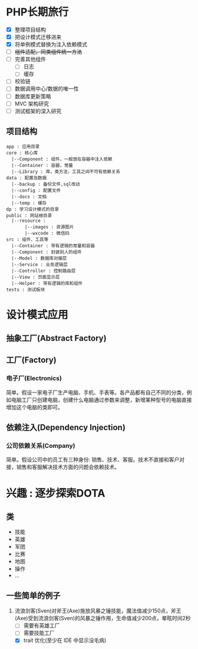 # PHP长期旅行

- [x] 整理项目结构
- [x] 把设计模式迁移进来
- [x] 将单例模式替换为注入依赖模式
- [ ] ~~组件适配，同类组件统一方法~~
- [ ] 完善其他组件
    - [ ] 日志
    - [ ] 缓存
- [ ] 校验链
- [ ] 数据调用中心/数据的唯一性
- [ ] 数据库更新策略
- [ ] MVC 架构研究
- [ ] 测试框架的深入研究

## 项目结构
```
app : 应用目录
core : 核心库
  |--Component : 组件，一般放在容器中注入依赖
  |--Container : 容器，常量
  |--Library : 库，类方法，工具之间不可有依赖关系
data : 配置及数据
  |--backup : 备份文件,sql改动
  |--config : 配置文件
  |--docs : 文档
  |--temp : 缓存
dp : 学习设计模式的目录
public : 网站根目录
  |--resource : 
       |--images : 资源图片
       |--wxcode : 微信码
src : 组件、工具等
  |--Container : 带有逻辑的常量和容器
  |--Component : 封装别人的组件
  |--Model : 数据库对接层
  |--Service : 业务逻辑层
  |--Controller : 控制路由层
  |--View : 页面显示层
  |--Helper : 带有逻辑的库和组件
tests : 测试板块
```

# 设计模式应用

## 抽象工厂(Abstract Factory)

## 工厂(Factory)

### 电子厂(Electronics)

简单。假设一家电子厂生产电脑、手机、手表等。各产品都有自己不同的分类，例如电脑工厂只创建电脑，创建什么电脑通过参数来调整，新增某种型号的电脑直接增加这个电脑的类即可。

## 依赖注入(Dependency Injection)

### 公司依赖关系(Company)

简单。假设公司中的员工有三种身份: 销售、技术、客服。技术不直接和客户对接，销售和客服解决技术方面的问题会依赖技术。

# 兴趣 : 逐步探索DOTA

## 类

- 技能
- 英雄
- 军团
- 比赛
- 地图
- 操作
- ...

## 一些简单的例子

1. 流浪剑客(Sven)对斧王(Axe)施放风暴之锤技能，魔法值减少150点，斧王(Axe)受到流浪剑客(Sven)的风暴之锤作用，生命值减少200点，晕眩时间2秒
    - [ ] 需要有英雄工厂
    - [ ] 需要技能工厂
    - [x] trait 优化(至少在 IDE 中显示没毛病)
